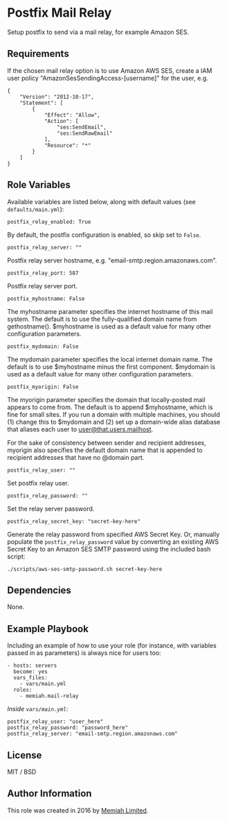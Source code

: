 Postfix Mail Relay
==================

Setup postfix to send via a mail relay, for example Amazon SES.

Requirements
------------

If the chosen mail relay option is to use Amazon AWS SES, create a IAM user 
policy "AmazonSesSendingAccess-[username]" for the user, e.g.

    {
        "Version": "2012-10-17",
        "Statement": [
            {
                "Effect": "Allow",
                "Action": [
                    "ses:SendEmail",
                    "ses:SendRawEmail"
                ],
                "Resource": "*"
            }
        ]
    }

Role Variables
--------------

Available variables are listed below, along with default values (see 
`defaults/main.yml`):

    postfix_relay_enabled: True

By default, the postfix configuration is enabled, so skip set to `False`. 

    postfix_relay_server: ""

Postfix relay server hostname, e.g. "email-smtp.region.amazonaws.com".

    postfix_relay_port: 587

Postfix relay server port.

    postfix_myhostname: False

The myhostname parameter specifies the internet hostname of this
mail system. The default is to use the fully-qualified domain name
from gethostname(). $myhostname is used as a default value for many
other configuration parameters.

    postfix_mydomain: False

The mydomain parameter specifies the local internet domain name.
The default is to use $myhostname minus the first component.
$mydomain is used as a default value for many other configuration
parameters.

    postfix_myorigin: False

The myorigin parameter specifies the domain that locally-posted
mail appears to come from. The default is to append $myhostname,
which is fine for small sites.  If you run a domain with multiple
machines, you should (1) change this to $mydomain and (2) set up
a domain-wide alias database that aliases each user to
user@that.users.mailhost.

For the sake of consistency between sender and recipient addresses,
myorigin also specifies the default domain name that is appended
to recipient addresses that have no @domain part.

    postfix_relay_user: ""

Set postfix relay user.

    postfix_relay_password: ""

Set the relay server password.

    postfix_relay_secret_key: "secret-key-here"

Generate the relay password from specified AWS Secret Key. Or, manually populate 
the `postfix_relay_password` value by converting an existing AWS Secret Key to 
an Amazon SES SMTP password using the included bash script:

    ./scripts/aws-ses-smtp-password.sh secret-key-here

Dependencies
------------

None.

Example Playbook
----------------

Including an example of how to use your role (for instance, with variables passed in as parameters) is always nice for users too:

    - hosts: servers
      become: yes
      vars_files:
        - vars/main.yml
      roles:
        - memiah.mail-relay

*Inside `vars/main.yml`*:

    postfix_relay_user: "user_here"
    postfix_relay_password: "password_here"
    postfix_relay_server: "email-smtp.region.amazonaws.com"

License
-------

MIT / BSD

Author Information
------------------

This role was created in 2016 by [Memiah Limited](https://github.com/memiah).
